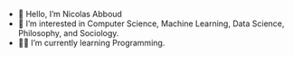 - 👋 Hello, I’m Nicolas Abboud
- 👀 I’m interested in Computer Science, Machine Learning, Data Science, Philosophy, and Sociology.
- 👨‍💻 I’m currently learning Programming.

<!---
NicolasAbboud/NicolasAbboud is a ✨ special ✨ repository because its `README.md` (this file) appears on your GitHub profile.
You can click the Preview link to take a look at your changes.
--->
